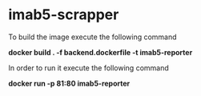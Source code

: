 # imab5-scrapper

To build the image execute the following command 

**docker build . -f backend.dockerfile -t imab5-reporter**

In order to run it execute the following command 

**docker run -p 81:80 imab5-reporter**